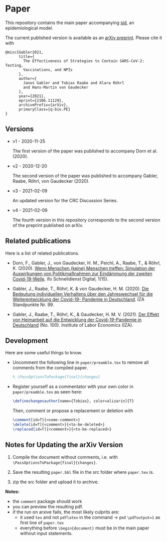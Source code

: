 # Paper

This repository contains the main paper accompanying
[sid](https://github.com/covid-19-impact-lab/sid), an epidemiological model.

The current published version is available as an [arXiv
preprint](https://arxiv.org/abs/2106.11129). Please cite it with

```
@misc{Gabler2021,
      title={
        The Effectiveness of Strategies to Contain SARS-CoV-2: Testing,
        Vaccinations, and NPIs
      },
      author={
        Janoś Gabler and Tobias Raabe and Klara Röhrl
        and Hans-Martin von Gaudecker
      },
      year={2021},
      eprint={2106.11129},
      archivePrefix={arXiv},
      primaryClass={q-bio.PE}
}
```


## Versions

- v1 - 2020-11-25

  The first version of the paper was published to accompany Dorn et al. (2020).

- v2 - 2020-12-20

  The second version of the paper was published to accompany Gabler, Raabe, Röhrl, von
  Gaudecker (2020).

- v3 - 2021-02-09

  An updated version for the CRC Discussion Series.

- v4 - 2021-02-09

  The fourth version in this repository corresponds to the second version of the
  preprint published on arXiv.


## Related publications

Here is a list of related publications.

- Dorn, F., Gabler, J., von Gaudecker, H. M., Peichl, A., Raabe, T., & Röhrl, K. (2020).
  [Wenn Menschen (keine) Menschen treffen: Simulation der Auswirkungen von
  Politikmaßnahmen zur Eindämmung der zweiten
  Covid-19-Welle](https://www.ifo.de/publikationen/2020/aufsatz-zeitschrift/wenn-menschen-keine-menschen-treffen-simulation).
  ifo Schnelldienst Digital, 1(15).

- Gabler, J., Raabe, T., Röhrl, K. & von Gaudecker, H. M. (2020). [Die Bedeutung
  individuellen Verhaltens über den Jahreswechsel für die Weiterentwicklung der
  Covid-19- Pandemie in Deutschland](http://ftp.iza.org/sp99.pdf). IZA Standpunkte Nr.
  99.

- Gabler, J., Raabe, T., Röhrl, K., & Gaudecker, H. M. V. (2021). [Der Effekt von
  Heimarbeit auf die Entwicklung der Covid-19-Pandemie in
  Deutschland](http://ftp.iza.org/sp100.pdf) (No. 100). Institute of Labor Economics
  (IZA).


## Development

Here are some useful things to know.

- Uncomment the following line in ``paper/preamble.tex`` to remove all comments from the
  compiled paper.

  ```latex
  % \PassOptionsToPackage{final}{changes}
  ```

- Register yourself as a commentator with your own color in ``paper/preamble.tex`` as
  seen here:

  ```latex
  \definechangesauthor[name={Tobias}, color=alizarin]{T}
  ```

  Then, comment or propose a replacement or deletion with

  ```latex
  \comment[id=T]{<some-comment>}
  \delete[id=T]{<comment>}{<to-be-deleted>}
  \replaced[id=T]{<comment>}{<to-be-replaced>}
  ```


## Notes for Updating the arXiv Version

1. Compile the document without comments, i.e. with `\PassOptionsToPackage{final}{changes}`.

2. Save the resulting `paper.bbl` file in the src folder where `paper.tex` is.

3. zip the src folder and upload it to archive.

**Notes:**

- the `comment` package should work
- you can preview the resulting pdf.
- if the run on arxive fails, the most likely culprits are:
  - it used `tex` and not `pdflatex` in the command -> put `\pdfoutput=1` as first line
    of `paper.tex`
  - everything before `\begin{document}` must be in the main paper without input
    statements.
